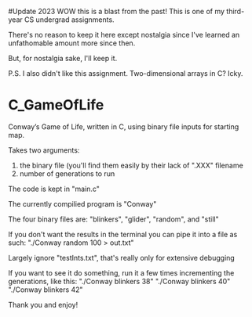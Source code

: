 #Update 2023
WOW this is a blast from the past! This is one of my third-year CS undergrad assignments. 

There's no reason to keep it here except nostalgia since I've learned an unfathomable amount more since then. 

But, for nostalgia sake, I'll keep it.

P.S. I also didn't like this assignment. Two-dimensional arrays in C? Icky.

# C_GameOfLife
Conway’s Game of Life, written in C, using binary file inputs for starting map. 

Takes two arguments: 
1) the binary file (you'll find them easily by their lack of ".XXX" filename
2) number of generations to run

The code is kept in "main.c"

The currently compilied program is "Conway"

The four binary files are: "blinkers", "glider", "random", and "still" 

If you don't want the results in the terminal you can pipe it into a file as such: "./Conway random 100 > out.txt"

Largely ignore "testInts.txt", that's really only for extensive debugging

If you want to see it do something, run it a few times incrementing the generations, like this:
"./Conway blinkers 38"
"./Conway blinkers 40"
"./Conway blinkers 42"

Thank you and enjoy!
